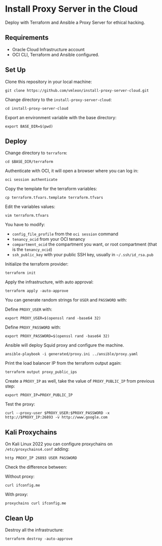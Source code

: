 # Install Proxy Server in the Cloud

Deploy with Terraform and Ansible a Proxy Server for ethical hacking.

## Requirements

- Oracle Cloud Infrastructure account
- OCI CLI, Terraform and Ansible configured.

## Set Up

Clone this repository in your local machine:
```
git clone https://github.com/vmleon/install-proxy-server-cloud.git
```

Change directory to the `install-proxy-server-cloud`:
```
cd install-proxy-server-cloud
```

Export an environment variable with the base directory:
```
export BASE_DIR=$(pwd)
```

## Deploy

Change directory to `terraform`:
```
cd $BASE_DIR/terraform
```

Authenticate with OCI, it will open a browser where you can log in:
```
oci session authenticate
```

Copy the template for the terraform variables:
```
cp terraform.tfvars.template terraform.tfvars
```

Edit the variables values:
```
vim terraform.tfvars
```

You have to modify:
- `config_file_profile` from the `oci session` command
- `tenancy_ocid` from your OCI tenancy
- `compartment_ocid` the compartment you want, or root compartment (that is the `tenancy_ocid`)
- `ssh_public_key` with your public SSH key, usually in `~/.ssh/id_rsa.pub`

Initialize the terraform provider:
```
terraform init
```

Apply the infrastructure, with auto approval:
```
terraform apply -auto-approve
```

You can generate random strings for `USER` and `PASSWORD` with:

Define `PROXY_USER` with:
```
export PROXY_USER=$(openssl rand -base64 32)
```

Define `PROXY_PASSWORD` with:
```
export PROXY_PASSWORD=$(openssl rand -base64 32)
```

Ansible will deploy Squid proxy and configure the machine.
```
ansible-playbook -i generated/proxy.ini ../ansible/proxy.yaml
```

Print the load balancer IP from the terraform output again:
```
terraform output proxy_public_ips
```

Create a `PROXY_IP` as well, take the value of `PROXY_PUBLIC_IP` from previous step:
```
export PROXY_IP=PROXY_PUBLIC_IP
```

Test the proxy:

```
curl --proxy-user $PROXY_USER:$PROXY_PASSWORD -x http://$PROXY_IP:26893 -v http://www.google.com
```

## Kali Proxychains

On Kali Linux 2022 you can configure proxychains on `/etc/proxychains4.conf` adding:

```
http PROXY_IP 26893 USER PASSWORD
```

Check the difference between:

Without proxy:
```
curl ifconfig.me
```

With proxy:
```
proxychains curl ifconfig.me
```

## Clean Up

Destroy all the infrastructure:
```
terraform destroy -auto-approve
```
